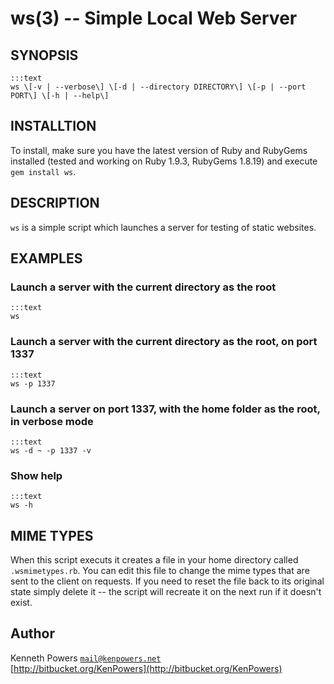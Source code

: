 ws(3) -- Simple Local Web Server
=============================

## SYNOPSIS
    :::text
    ws \[-v | --verbose\] \[-d | --directory DIRECTORY\] \[-p | --port PORT\] \[-h | --help\]

## INSTALLTION

To install, make sure you have the latest version of Ruby and RubyGems installed (tested and working on Ruby 1.9.3, RubyGems 1.8.19) and execute `gem install ws`.

## DESCRIPTION

`ws` is a simple script which launches a server for testing of static websites.

## EXAMPLES

### Launch a server with the current directory as the root

    :::text
    ws

### Launch a server with the current directory as the root, on port 1337

    :::text
    ws -p 1337

### Launch a server on port 1337, with the home folder as the root, in verbose mode

    :::text
    ws -d ~ -p 1337 -v

### Show help

    :::text
    ws -h

## MIME TYPES

When this script executs it creates a file in your home directory called `.wsmimetypes.rb`. You can edit this file to change the mime types that are sent to the client on requests. If you need to reset the file back to its original state simply delete it -- the script will recreate it on the next run if it doesn't exist.

## Author

Kenneth Powers [`mail@kenpowers.net`](mailto:mail@kenpowers.net)  
[http://bitbucket.org/KenPowers](http://bitbucket.org/KenPowers)